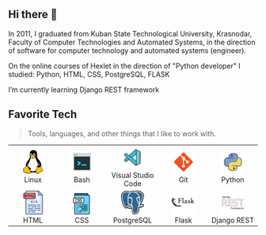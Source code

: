 ## Hi there 👋

<!--
**iKogep23/iKogep23** is a ✨ _special_ ✨ repository because its `README.md` (this file) appears on your GitHub profile.

Here are some ideas to get you started:

- 🔭 I’m currently working on ...
- 🌱 I’m currently learning ...
- 👯 I’m looking to collaborate on ...
- 🤔 I’m looking for help with ...
- 💬 Ask me about ...
- 📫 How to reach me: ...
- 😄 Pronouns: ...
- ⚡ Fun fact: ...
-->


In 2011, I graduated from Kuban State Technological University, Krasnodar, Faculty of Computer Technologies and Automated Systems, in the direction of software for computer technology and automated systems (engineer).

On the online courses of Hexlet in the direction of "Python developer" I studied: Python, HTML, CSS, PostgreSQL, FLASK

I’m currently learning Django REST framework


<h2 align="left" id="iKogep23-tech">Favorite Tech</h2>

> Tools, languages, and other things that I like to work with.

<table align="center">
  <tr>
    <td align="center" width="96">
      <a href="#iKogep23-tech">
        <img src="./img/linux-96.png" width="48" height="48" alt="Linux" />
      </a>
      <br>Linux
    </td>
    <td align="center" width="96">
      <a href="#iKogep23-tech">
        <img src="./img/bash-96.png" width="48" height="48" alt="Bash" />
      </a>
      <br>Bash
    </td>
    <td align="center" width="96">
      <a href="#iKogep23-tech">
        <img src="./img/visual-studio-code-2019-100.png" width="48" height="48" alt="Visual Studio Code" />
      </a>
      <br>Visual Studio Code
    </td>
    <td align="center" width="96">
      <a href="#iKogep23-tech">
        <img src="./img/git-96.png" width="48" height="48" alt="Git" />
      </a>
      <br>Git
    </td>
    <td align="center" width="96">
      <a href="#iKogep23-tech">
        <img src="./img/python-100.png" width="48" height="48" alt="Python" />
      </a>
      <br>Python
    </td>
  </tr>
  <tr>
    <td align="center" width="96">
      <a href="#iKogep23-tech">
        <img src="./img/html-96.png" width="48" height="48" alt="HTML" />
      </a>
      <br>HTML
    </td>
    <td align="center" width="96">
      <a href="#iKogep23-tech">
        <img src="./img/css-64.png" width="48" height="48" alt="CSS" />
      </a>
      <br>CSS
    </td>
    <td align="center" width="96">
      <a href="#iKogep23-tech">
        <img src="./img/postgresql-96.png" width="48" height="48" alt="PostgreSQL" />
      </a>
      <br>PostgreSQL
    </td>
    <td align="center" width="96">
      <a href="#iKogep23-tech">
        <img src="./img/flask-100.png" width="48" height="48" alt="Flask" />
      </a>
      <br>Flask
    </td>
    <td align="center" width="96">
      <a href="#iKogep23-tech">
        <img src="./img/Django_REST.png" width="48" height="48" alt="Django REST" />
      </a>
      <br>Django REST
    </td>
  </tr>
</table>
